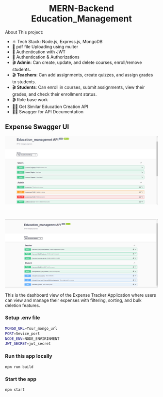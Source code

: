 <h1 align="center">MERN-Backend Education_Management</h1>



About This project:

-   ⚛️ Tech Stack:  Node.js, Express.js, MongoDB
-   🎥 pdf  file Uploading using multer 
-   🔐 Authentication with JWT
-   🔐 Authentication & Authorizations 
-   🎬 **Admin**: Can create, update, and delete courses, enroll/remove students.
-   🎬 **Teachers**: Can add assignments, create quizzes, and assign grades to students.
-   🎬  **Students**: Can enroll in courses, submit assignments, view their grades, and check their enrollment status.
-   🎬  Role base work
-   🐱‍👤 Get Similar Education Creation API
-   🐱‍👤 Swagger for API Documentation




## Expense Swagger UI

![Expense Dashboard](./images/swag1.png)

<br>

![Expense Dashboard](./images/swag2.png)

This is the dashboard view of the Expense Tracker Application where users can view and manage their expenses with filtering, sorting, and bulk deletion features.


### Setup .env file

```bash
MONGO_URL=Your_mongo_url
PORT=Sevice_port
NODE_ENV=NODE_ENVIRINMENT
JWT_SECRET=jwt_secret
```

### Run this app locally

```shell
npm run build
```

### Start the app

```shell
npm start
```
